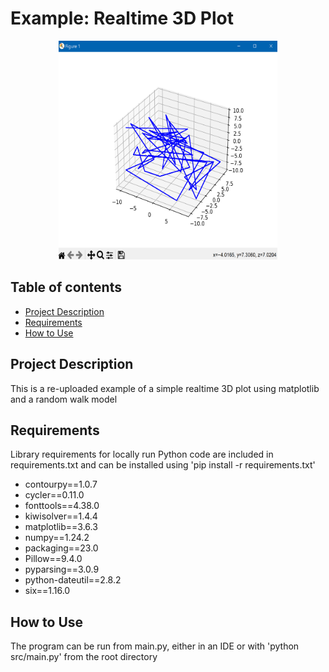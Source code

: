 # Example: Realtime 3D Plot

<p align="center">
 <img src="https://github.com/LC-Linkous/Example_Realtime-3D-Plot/blob/master/imgs/draw-example.PNG" width="350" height="350" >
</p>


## Table of contents
* [Project Description](#Project-Description)
* [Requirements](#Requirements)
* [How to Use](#How-to-Use)


## Project Description
This is a re-uploaded example of a simple realtime 3D plot using matplotlib and a random walk model

## Requirements
Library requirements for locally run Python code are included in requirements.txt and can be 
installed using 'pip install -r requirements.txt'

* contourpy==1.0.7
* cycler==0.11.0
* fonttools==4.38.0
* kiwisolver==1.4.4
* matplotlib==3.6.3
* numpy==1.24.2
* packaging==23.0
* Pillow==9.4.0
* pyparsing==3.0.9
* python-dateutil==2.8.2
* six==1.16.0

## How to Use
The program can be run from main.py, either in an IDE or with 'python src/main.py' from the root directory







